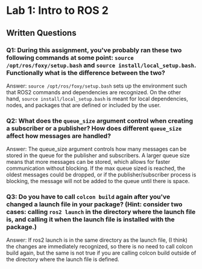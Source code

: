 # Lab 1: Intro to ROS 2

## Written Questions

### Q1: During this assignment, you've probably ran these two following commands at some point: ```source /opt/ros/foxy/setup.bash``` and ```source install/local_setup.bash```. Functionally what is the difference between the two?

Answer: `source /opt/ros/foxy/setup.bash` sets up the environment such that ROS2 commands and dependencies are recognized. On the other hand, `source install/local_setup.bash` is meant for local dependencies, nodes, and packages that are defined 
or included by the user.

### Q2: What does the ```queue_size``` argument control when creating a subscriber or a publisher? How does different ```queue_size``` affect how messages are handled?

Answer: The queue_size argument controls how many messages can be stored in the queue for the publisher and subscribers. A larger queue size means that more messages can be stored, which allows for faster communication without blocking.
If the max queue sized is reached, the oldest messages could be dropped, or if the publisher/subscriber process is blocking, the message will not be added to the queue until there is space.

### Q3: Do you have to call ```colcon build``` again after you've changed a launch file in your package? (Hint: consider two cases: calling ```ros2 launch``` in the directory where the launch file is, and calling it when the launch file is installed with the package.)

Answer: If ros2 launch is in the same directory as the launch file, (I think) the changes are immediately recognized, so there is no need to call colcon build again, but the same is not true if you are calling colcon build outside of the 
directory where the launch file is defined.
